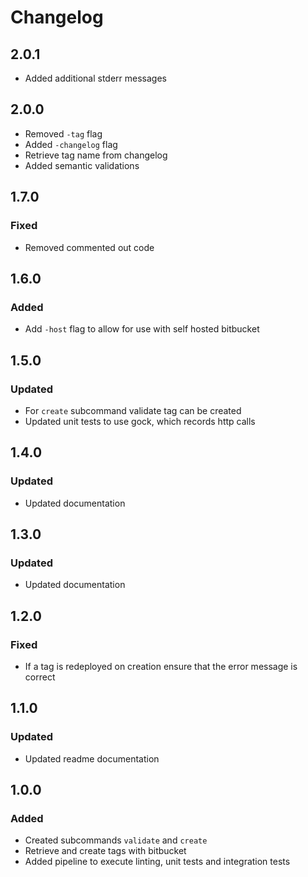 # Changelog

## 2.0.1
* Added additional stderr messages

## 2.0.0
* Removed `-tag` flag
* Added `-changelog` flag
* Retrieve tag name from changelog
* Added semantic validations

## 1.7.0

### Fixed
* Removed commented out code 

## 1.6.0

### Added
* Add `-host` flag to allow for use with self hosted bitbucket

## 1.5.0

### Updated
* For `create` subcommand validate tag can be created
* Updated unit tests to use gock, which records http calls

## 1.4.0

### Updated
* Updated documentation

## 1.3.0

### Updated
* Updated documentation


## 1.2.0

### Fixed
* If a tag is redeployed on creation ensure that the error message is correct


## 1.1.0

### Updated
* Updated readme documentation

## 1.0.0

### Added

* Created subcommands `validate` and `create`
* Retrieve and create tags with bitbucket
* Added pipeline to execute linting, unit tests and integration tests